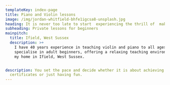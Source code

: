 ```yaml
---
templateKey: index-page
title: Piano and Violin lessons
image: /img/jordan-whitfield-bhfe1igcsa8-unsplash.jpg
heading: It is never too late to start  experiencing the thrill of  making music!
subheading: Private lessons for beginners
mainpitch:
  title: Ifield, West Sussex
  description: >+
    I have 40 years experience in teaching violin and piano to all ages, but
    specialise in adult beginners, offering a relaxing teaching environment in
    my home in Ifield, West Sussex.


description: You set the pace and decide whether it is about achieving
  certificates or just having fun.
---
```

